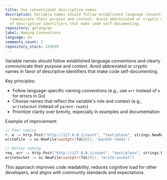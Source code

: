 ```yaml
---
title: Use conventional descriptive names
description: Variable names should follow established language conventions and clearly
  communicate their purpose and context. Avoid abbreviated or cryptic names in favor
  of descriptive identifiers that make code self-documenting.
repository: golang/go
label: Naming Conventions
language: Go
comments_count: 2
repository_stars: 129599
---
```


Variable names should follow established language conventions and clearly communicate their purpose and context. Avoid abbreviated or cryptic names in favor of descriptive identifiers that make code self-documenting.

Key principles:
- Follow language-specific naming conventions (e.g., use `err` instead of `e` for errors in Go)
- Choose names that reflect the variable's role and context (e.g., `writeSocket` instead of `parent-reads`)
- Prioritize clarity over brevity, especially in examples and documentation

Example of improvement:
```go
// Poor naming
r, e := http.Post("http://127.0.0.1/count", "text/plain", strings.NewReader("POST data"))
writeFile := os.NewFile(uintptr(fds[0]), "parent-reads")

// Better naming  
req, err := http.Post("http://127.0.0.1/count", "text/plain", strings.NewReader("POST data"))
writeSocket := os.NewFile(uintptr(fds[0]), "write-socket")
```

This approach improves code readability, reduces cognitive load for other developers, and aligns with community standards and expectations.